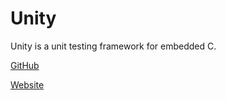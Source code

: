 # Unity
Unity is a unit testing framework for embedded C.

[GitHub](https://github.com/ThrowTheSwitch/Unity)

[Website](http://www.throwtheswitch.org/unity/)
